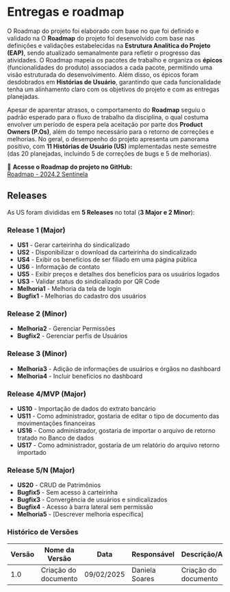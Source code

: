 # Entregas e roadmap

O Roadmap do projeto foi elaborado com base no que foi definido e validado na O **Roadmap** do projeto foi desenvolvido com base nas definições e validações estabelecidas na **Estrutura Analítica do Projeto (EAP)**, sendo atualizado semanalmente para refletir o progresso das atividades. O Roadmap mapeia os pacotes de trabalho e organiza os **épicos** (funcionalidades do produto) associados a cada pacote, permitindo uma visão estruturada do desenvolvimento. Além disso, os épicos foram desdobrados em **Histórias de Usuário**, garantindo que cada funcionalidade tenha um alinhamento claro com os objetivos do projeto e com as entregas planejadas.

Apesar de aparentar atrasos, o comportamento do **Roadmap** seguiu o padrão esperado para o fluxo de trabalho da disciplina, o qual costuma envolver um período de espera pela aceitação por parte dos **Product Owners (P.Os)**, além do tempo necessário para o retorno de correções e melhorias. No geral, o desempenho do projeto apresenta um panorama positivo, com **11 Histórias de Usuário (US)** implementadas neste semestre (das 20 planejadas, incluindo 5 de correções de bugs e 5 de melhorias).

📌 **Acesse o Roadmap do projeto no GitHub:**  
[Roadmap - 2024.2 Sentinela](https://github.com/fga-eps-mds/2024.2-sentinela-doc/projects)

## Releases

As US foram divididas em **5 Releases** no total (**3 Major e 2 Minor**):

### **Release 1 (Major)**
- **US1** - Gerar carteirinha do sindicalizado  
- **US2** - Disponibilizar o download da carteirinha do sindicalizado  
- **US4** - Exibir os benefícios de ser filiado em uma página pública  
- **US6** - Informação de contato  
- **US5** - Exibir preços e detalhes dos benefícios para os usuários logados  
- **US3** - Validar status do sindicalizado por QR Code  
- **Melhoria1** - Melhoria da tela de login  
- **Bugfix1** - Melhorias do cadastro dos usuários  

### **Release 2 (Minor)**
- **Melhoria2** - Gerenciar Permissões  
- **Bugfix2** - Gerenciar perfis de Usuários  

### **Release 3 (Minor)**
- **Melhoria3** - Adição de informações de usuários e órgãos no dashboard  
- **Melhoria4** - Incluir benefícios no dashboard  

### **Release 4/MVP (Major)**
- **US10** - Importação de dados do extrato bancário  
- **US11** - Como administrador, gostaria de editar o tipo de documento das movimentações financeiras  
- **US16** - Como administrador, gostaria de importar o arquivo de retorno tratado no Banco de dados  
- **US17** - Como administrador, gostaria de um relatório do arquivo retorno importado  

### **Release 5/N (Major)**
- **US20** - CRUD de Patrimônios  
- **Bugfix5** - Sem acesso à carteirinha  
- **Bugfix3** - Convergência de usuários e sindicalizados  
- **Bugfix4** - Acesso à barra lateral sem permissão  
- **Melhoria5** - [Descrever melhoria específica]  

### **Histórico de Versões**

| **Versão** | **Nome da Versão**      | **Data**      | **Responsável**         | **Descrição/Alterações**                                 |
|------------|-------------------------|---------------|-------------------------|----------------------------------------------------------|
|   1.0      | Criação do documento    | 09/02/2025    | Daniela Soares        | Criação do documento    
